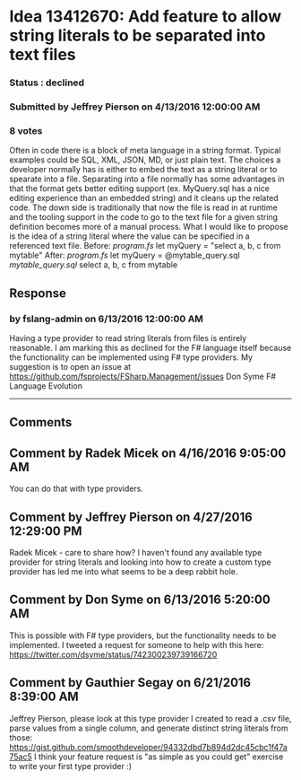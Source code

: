 # Idea 13412670: Add feature to allow string literals to be separated into text files #

### Status : declined

### Submitted by Jeffrey Pierson on 4/13/2016 12:00:00 AM

### 8 votes

Often in code there is a block of meta language in a string format. Typical examples could be SQL, XML, JSON, MD, or just plain text. The choices a developer normally has is either to embed the text as a string literal or to spearate into a file. Separating into a file normally has some advantages in that the format gets better editing support (ex. MyQuery.sql has a nice editing experience than an embedded string) and it cleans up the related code. The down side is traditionally that now the file is read in at runtime and the tooling support in the code to go to the text file for a given string definition becomes more of a manual process.
What I would like to propose is the idea of a string literal where the value can be specified in a referenced text file.
Before:
_program.fs_
let myQuery = "select a, b, c from mytable"
After:
_program.fs_
let myQuery = @mytable_query.sql
_mytable_query.sql_
select a, b, c
from mytable



## Response 
### by fslang-admin on 6/13/2016 12:00:00 AM

Having a type provider to read string literals from files is entirely reasonable.
I am marking this as declined for the F# language itself because the functionality can be implemented using F# type providers. My suggestion is to open an issue at https://github.com/fsprojects/FSharp.Management/issues
Don Syme
F# Language Evolution

------------------------
## Comments


## Comment by Radek Micek on 4/16/2016 9:05:00 AM
You can do that with type providers.


## Comment by Jeffrey Pierson on 4/27/2016 12:29:00 PM
Radek Micek - care to share how? I haven't found any available type provider for string literals and looking into how to create a custom type provider has led me into what seems to be a deep rabbit hole.


## Comment by Don Syme on 6/13/2016 5:20:00 AM
This is possible with F# type providers, but the functionality needs to be implemented. I tweeted a request for someone to help with this here: https://twitter.com/dsyme/status/742300239739166720


## Comment by Gauthier Segay on 6/21/2016 8:39:00 AM
Jeffrey Pierson, please look at this type provider I created to read a .csv file, parse values from a single column, and generate distinct string literals from those:
https://gist.github.com/smoothdeveloper/94332dbd7b894d2dc45cbc1f47a75ac5
I think your feature request is "as simple as you could get" exercise to write your first type provider :)

